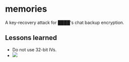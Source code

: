 # memories

A key-recovery attack for ████'s chat backup encryption.

## Lessons learned

- Do not use 32-bit IVs.
- ![](https://i.imgur.com/CBdiOQ8.png)
